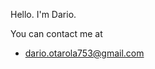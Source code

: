 Hello. I'm Dario.

You can contact me at 

+ dario.otarola753@gmail.com

<!---
Dario753/Dario753 is a ✨ special ✨ repository because its `README.md` (this file) appears on your GitHub profile.
You can click the Preview link to take a look at your changes.
--->
